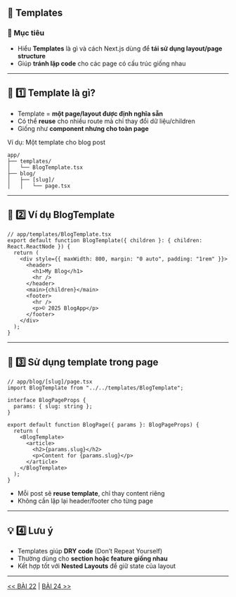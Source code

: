 
## 🧭  Templates

### 🎯 Mục tiêu

* Hiểu **Templates** là gì và cách Next.js dùng để **tái sử dụng layout/page structure**
* Giúp **tránh lặp code** cho các page có cấu trúc giống nhau

---

## 🧱 1️⃣ Template là gì?

* Template = **một page/layout được định nghĩa sẵn**
* Có thể **reuse** cho nhiều route mà chỉ thay đổi dữ liệu/children
* Giống như **component nhưng cho toàn page**

Ví dụ: Một template cho blog post

```
app/
├── templates/
│   └── BlogTemplate.tsx
├── blog/
│   ├── [slug]/
│   │   └── page.tsx
```

---

## 🧩 2️⃣ Ví dụ BlogTemplate

```tsx
// app/templates/BlogTemplate.tsx
export default function BlogTemplate({ children }: { children: React.ReactNode }) {
  return (
    <div style={{ maxWidth: 800, margin: "0 auto", padding: "1rem" }}>
      <header>
        <h1>My Blog</h1>
        <hr />
      </header>
      <main>{children}</main>
      <footer>
        <hr />
        <p>© 2025 BlogApp</p>
      </footer>
    </div>
  );
}
```

---

## 📄 3️⃣ Sử dụng template trong page

```tsx
// app/blog/[slug]/page.tsx
import BlogTemplate from "../../templates/BlogTemplate";

interface BlogPageProps {
  params: { slug: string };
}

export default function BlogPage({ params }: BlogPageProps) {
  return (
    <BlogTemplate>
      <article>
        <h2>{params.slug}</h2>
        <p>Content for {params.slug}</p>
      </article>
    </BlogTemplate>
  );
}
```

* Mỗi post sẽ **reuse template**, chỉ thay content riêng
* Không cần lặp lại header/footer cho từng page

---

## 💡 4️⃣ Lưu ý

* Templates giúp **DRY code** (Don’t Repeat Yourself)
* Thường dùng cho **section hoặc feature giống nhau**
* Kết hợp tốt với **Nested Layouts** để giữ state của layout

---

[<< BÀI 22](./22.md) | [BÀI 24 >>](./24.md)